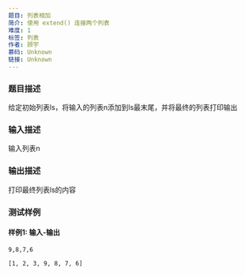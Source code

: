 ```yaml
---
题目: 列表相加
简介: 使用 extend() 连接两个列表
难度: 1
标签: 列表
作者: 顾宇
慕码: Unknown
链接: Unknown
---
```


### 题目描述

给定初始列表ls，将输入的列表n添加到ls最末尾，并将最终的列表打印输出

### 输入描述

输入列表n

### 输出描述

打印最终列表ls的内容

### 测试样例

#### 样例1: 输入-输出

```
9,8,7,6
```

```
[1, 2, 3, 9, 8, 7, 6]
```

